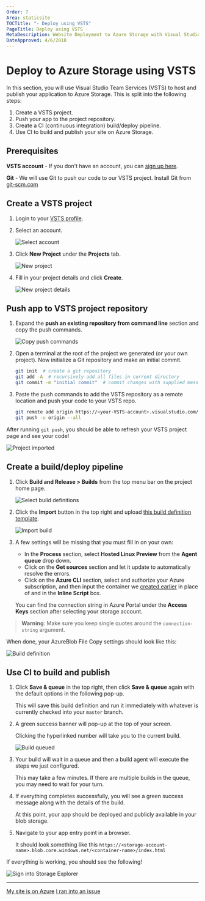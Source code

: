 ```yaml
---
Order: 7
Area: staticsite
TOCTitle: "- Deploy using VSTS"
PageTitle: Deploy using VSTS
MetaDescription: Website Deployment to Azure Storage with Visual Studio Code
DateApproved: 4/6/2018
---
```

# Deploy to Azure Storage using VSTS

In this section, you will use Visual Studio Team Services (VSTS) to host and publish your application to Azure Storage. This is split into the following steps:

1. Create a VSTS project.
2. Push your app to the project repository.
3. Create a CI (continuous integration) build/deploy pipeline.
4. Use CI to build and publish your site on Azure Storage.

## Prerequisites

**VSTS account** - If you don't have an account, you can [sign up here](https://visualstudio.microsoft.com/team-services).

**Git** - We will use Git to push our code to our VSTS project. Install Git from [git-scm.com](https://git-scm.com/downloads)

## Create a VSTS project

1. Login to your [VSTS profile](https://app.vsaex.visualstudio.com).

2. Select an account.

   ![Select account](images/static-website/vsts/1-select-account.png)

3. Click **New Project** under the **Projects** tab.

   ![New project](images/static-website/vsts/2-new-project.png)

4. Fill in your project details and click **Create**.

   ![New project details](images/static-website/vsts/3-new-project-details.png)

## Push app to VSTS project repository

1. Expand the **push an existing repository from command line** section and copy the push commands.

   ![Copy push commands](images/static-website/vsts/4-copy-push-commands.png)

2. Open a terminal at the root of the project we generated (or your own project). Now initialize a Git repository and make an initial commit.

   ```bash
   git init  # create a git repository
   git add -A  # recursively add all files in current directory
   git commit -m "initial commit"  # commit changes with supplied message
   ```

3. Paste the push commands to add the VSTS repository as a remote location and push your code to your VSTS repo.

   ```bash
   git remote add origin https://<your-VSTS-account>.visualstudio.com/DefaultCollection/_git/<project-name>
   git push -u origin --all
   ```

After running `git push`, you should be able to refresh your VSTS project page and see your code!

![Project imported](images/static-website/vsts/5-project-with-code.png)

## Create a build/deploy pipeline

1. Click **Build and Release > Builds** from the top menu bar on the project home page.

   ![Select build definitions](images/static-website/vsts/6.1-select-builds.png)

2. Click the **Import** button in the top right and upload [this build definition template](https://raw.githubusercontent.com/bowdenk7/React-VSTS-build-definition/master/storage-deploy.json).

   ![Import build](images/static-website/vsts/7-import-build-definition.png)

3. A few settings will be missing that you must fill in on your own:

   - In the **Process** section, select **Hosted Linux Preview** from the **Agent queue** drop down.
   - Click on the **Get sources** section and let it update to automatically resolve the errors.
   - Click on the **Azure CLI** section, select and authorize your Azure subscription, and then input the container we [created earlier](create-storage) in place of **<container-name>** and **<connection-string>** in the **Inline Script** box.

   You can find the connection string in Azure Portal under the **Access Keys** section after selecting your storage account.

> **Warning**: Make sure you keep single quotes around the `connection-string` argument.

When done, your AzureBlob File Copy settings should look like this:

![Build definition](images/static-website/vsts/8-build-definition.png)

## Use CI to build and publish

1. Click **Save & queue** in the top right, then click **Save & queue** again with the default options in the following pop-up.

   This will save this build definition and run it immediately with whatever is currently checked into your `master` branch.

2. A green success banner will pop-up at the top of your screen.

   Clicking the hyperlinked number will take you to the current build.

   ![Build queued](images/static-website/vsts/9-build-queued.png)

3. Your build will wait in a queue and then a build agent will execute the steps we just configured.

   This may take a few minutes. If there are multiple builds in the queue, you may need to wait for your turn.

4. If everything completes successfully, you will see a green success message along with the details of the build.

   At this point, your app should be deployed and publicly available in your blob storage.

5. Navigate to your app entry point in a browser.

   It should look something like this `https://<storage-account-name>.blob.core.windows.net/<container-name>/index.html`

If everything is working, you should see the following!

![Sign into Storage Explorer](images/static-website/azure-app.png)

----

<a class="tutorial-next-btn" href="/tutorials/static-website/code-change">My site is on Azure</a> <a class="tutorial-feedback-btn" onclick="reportIssue('node-deployment-staticwebsite', 'deploy-VSTS')" href="javascript:void(0)">I ran into an issue</a>
